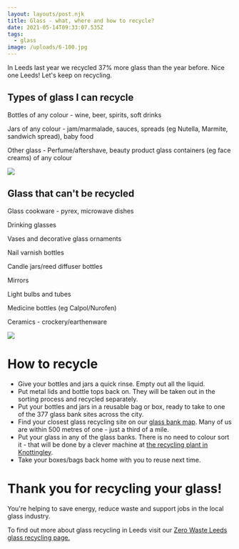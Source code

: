 ```yaml
---
layout: layouts/post.njk
title: Glass - what, where and how to recycle?
date: 2021-05-14T09:33:07.535Z
tags:
  - glass
image: /uploads/6-100.jpg
---
```

In Leeds last year we recycled 37% more glass than the year before. Nice one Leeds!  Let's keep on recycling. 

## Types of glass I can recycle

Bottles of any colour - wine, beer, spirits, soft drinks

Jars of any colour - jam/marmalade, sauces, spreads (eg Nutella, Marmite, sandwich spread), baby food

Other glass - Perfume/aftershave, beauty product glass containers (eg face creams) of any colour 

![](/uploads/glass-can-be-recycled.jpg)

## **Glass that can't be recycled**

Glass cookware - pyrex, microwave dishes

Drinking glasses

Vases and decorative glass ornaments

Nail varnish bottles

Candle jars/reed diffuser bottles

Mirrors

Light bulbs and tubes 

Medicine bottles (eg Calpol/Nurofen) 

Ceramics - crockery/earthenware

![](/uploads/inkedglass-cant-be-recycled_li.jpg)

# How to recycle

* Give your bottles and jars a quick rinse.  Empty out all the liquid. 
* Put metal lids and bottle tops back on.  They will be taken out in the sorting process and recycled separately.  
* Put your bottles and jars in a reusable bag or box, ready to take to one of the 377 glass bank sites across the city.  
* Find your closest glass recycling site on our [glass bank map](https://glass.zerowasteleeds.org.uk/#/).  Many of us are within 500 metres of one - just a third of a mile. 
* Put your glass in any of the glass banks. There is no need to colour sort it - that will be done by a clever machine at [the recycling plant in Knottingley](https://www.urmgroup.co.uk/about-us/).   
* Take your boxes/bags back home with you to reuse next time.  

# Thank you for recycling your glass!

You're helping to save energy, reduce waste and support jobs in the local glass industry.  

To find out more about glass recycling in Leeds visit our [Zero Waste Leeds glass recycling page.  ](https://www.zerowasteleeds.org.uk/projects/leeds-glass-recycling/)